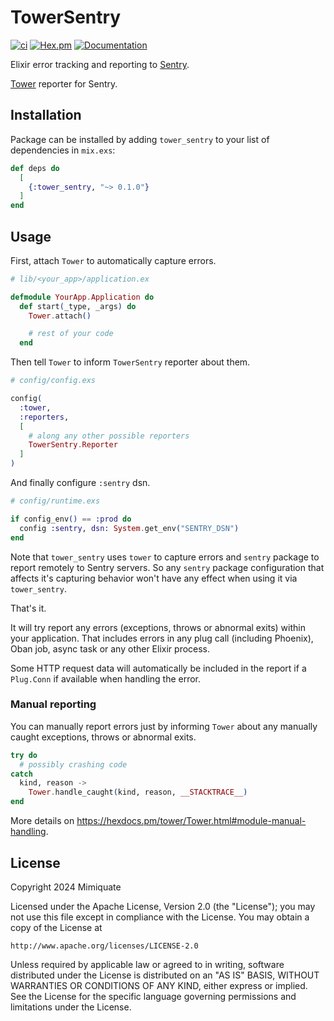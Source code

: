 # TowerSentry

[![ci](https://github.com/mimiquate/tower_sentry/actions/workflows/ci.yml/badge.svg?branch=main)](https://github.com/mimiquate/tower_sentry/actions?query=branch%3Amain)
[![Hex.pm](https://img.shields.io/hexpm/v/tower_sentry.svg)](https://hex.pm/packages/tower_sentry)
[![Documentation](https://img.shields.io/badge/Documentation-purple.svg)](https://hexdocs.pm/tower_sentry)

Elixir error tracking and reporting to [Sentry](https://sentry.io).

[Tower](https://github.com/mimiquate/tower) reporter for Sentry.

## Installation

Package can be installed by adding `tower_sentry` to your list of dependencies in `mix.exs`:

```elixir
def deps do
  [
    {:tower_sentry, "~> 0.1.0"}
  ]
end
```

## Usage

First, attach `Tower` to automatically capture errors.

```elixir
# lib/<your_app>/application.ex

defmodule YourApp.Application do
  def start(_type, _args) do
    Tower.attach()

    # rest of your code
  end
```

Then tell `Tower` to inform `TowerSentry` reporter about them.

```elixir
# config/config.exs

config(
  :tower,
  :reporters,
  [
    # along any other possible reporters
    TowerSentry.Reporter
  ]
)
```

And finally configure `:sentry` dsn.

```elixir
# config/runtime.exs

if config_env() == :prod do
  config :sentry, dsn: System.get_env("SENTRY_DSN")
end
```

Note that `tower_sentry` uses `tower` to capture errors and `sentry` package to report remotely to Sentry servers.
So any `sentry` package configuration that affects it's capturing behavior won't have any effect when using it
via `tower_sentry`.

That's it.

It will try report any errors (exceptions, throws or abnormal exits) within your application. That includes errors in
any plug call (including Phoenix), Oban job, async task or any other Elixir process.

Some HTTP request data will automatically be included in the report if a `Plug.Conn` if available when handling the error.

### Manual reporting

You can manually report errors just by informing `Tower` about any manually caught exceptions, throws or abnormal exits.


```elixir
try do
  # possibly crashing code
catch
  kind, reason ->
    Tower.handle_caught(kind, reason, __STACKTRACE__)
end
```

More details on https://hexdocs.pm/tower/Tower.html#module-manual-handling.

## License

Copyright 2024 Mimiquate

Licensed under the Apache License, Version 2.0 (the "License");
you may not use this file except in compliance with the License.
You may obtain a copy of the License at

    http://www.apache.org/licenses/LICENSE-2.0

Unless required by applicable law or agreed to in writing, software
distributed under the License is distributed on an "AS IS" BASIS,
WITHOUT WARRANTIES OR CONDITIONS OF ANY KIND, either express or implied.
See the License for the specific language governing permissions and
limitations under the License.
